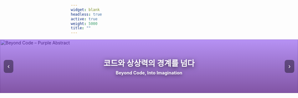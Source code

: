 ```yaml
---
widget: blank
headless: true
active: true
weight: 5000
title: ""
---
```


<style>
  /* 화면 양옆으로 꽉 차게 */
  .dda-bleed{
    position: relative;
    left: 50%;
    right: 50%;
    margin-left: -50vw;
    margin-right: -50vw;
    width: 100vw;
    background: transparent;
    padding: 0;
    overflow: hidden;
  }

  /* 슬라이더 */
  .dda-slider{position:relative;width:100%;margin:0;border-radius:0;overflow:hidden}
  .dda-slider .slides{position:relative;height:clamp(160px, 18vw, 300px)}

  /* 슬라이드(이미지+오버레이+캡션 묶음) */
  .dda-slider .slide{position:absolute;inset:0;opacity:0;transition:opacity .6s ease}
  .dda-slider .slide.active{opacity:1}

  /* 이미지 */
  .dda-slider .slide img{
    position:absolute;inset:0;width:100%;height:100%;object-fit:cover;
  }

  /* ✅ 보라 그라데이션 오버레이 */
  .dda-slider .overlay{
    position:absolute;inset:0;z-index:2;
    background:linear-gradient(
      180deg,
      rgba(124,58,237,0.55) 0%,     /* 연보라 */
      rgba(88,28,135,0.75) 100%     /* 진보라 */
    );
  }

  /* ✅ 중앙 배치 + 흰색 텍스트 */
  .dda-slider .caption{
    position:absolute;z-index:3;
    left:50%; top:50%; transform:translate(-50%, -50%);
    text-align:center; color:#fff;
    font-weight:700;
    text-shadow:0 3px 12px rgba(0,0,0,.6);
    padding:0 1rem; max-width:min(92vw, 900px);
  }

  .dda-slider .caption h2{
    margin:0 0 .4rem;
    font-size:clamp(1.3rem, 2.6vw, 2rem);
    color:#fff !important;
    text-shadow:0 4px 16px rgba(0,0,0,.75);
  }

  .dda-slider .caption p{
    margin:0;
    font-size:clamp(.9rem, 1.4vw, 1.1rem);
    color:#fdfdfd !important;
    opacity:1;
  }

  /* 컨트롤/도트 */
  .dda-slider .ctrl{position:absolute;top:50%;transform:translateY(-50%);background:rgba(0,0,0,.4);border:none;color:#fff;font-size:22px;padding:8px 12px;cursor:pointer;border-radius:8px;z-index:4}
  .dda-slider .prev{left:12px}
  .dda-slider .next{right:12px}
  .dda-slider .dots{position:absolute;left:0;right:0;bottom:10px;display:flex;gap:6px;justify-content:center;z-index:4}
  .dda-slider .dot{width:8px;height:8px;border-radius:50%;background:rgba(255,255,255,.55);cursor:pointer}
  .dda-slider .dot.active{background:#fff}

  @media (max-width:640px){
    .dda-slider .caption{padding:0 .8rem}
  }
</style>

<div class="dda-bleed">
  <div class="dda-slider" id="ddaSlider">
    <div class="slides">
      <!-- 1 -->
      <div class="slide active">
        <img src="/uploads/hero/ai-purple-01.jpg" alt="Beyond Code – Purple Abstract">
        <div class="overlay"></div>
        <div class="caption">
          <h2>코드와 상상력의 경계를 넘다</h2>
          <p>Beyond Code, Into Imagination</p>
        </div>
      </div>
      <!-- 2 -->
      <div class="slide">
        <img src="/uploads/hero/ai-network-edges-02.jpg" alt="Collaborative Intelligence">
        <div class="overlay"></div>
        <div class="caption">
          <h2>협력하는 지능</h2>
          <p>Collaborative Intelligence at the Edge</p>
        </div>
      </div>
      <!-- 3 -->
      <div class="slide">
        <img src="/uploads/hero/edge-cloud-bridge-03.jpg" alt="Edge–Cloud Bridge">
        <div class="overlay"></div>
        <div class="caption">
          <h2>엣지와 클라우드를 잇다</h2>
          <p>Bridging Edge & Cloud for AI</p>
        </div>
      </div>
      <!-- 4 -->
      <div class="slide">
        <img src="/uploads/hero/purple-city-dawn-04.jpg" alt="Create with Curiosity">
        <div class="overlay"></div>
        <div class="caption">
          <h2>호기심으로 만드는 미래</h2>
          <p>Created by Curiosity</p>
        </div>
      </div>
    </div>
    <button class="ctrl prev" aria-label="Previous">‹</button>
    <button class="ctrl next" aria-label="Next">›</button>
    <div class="dots"></div>
  </div>
</div>

<script>
(function(){
  const root = document.getElementById('ddaSlider');
  if(!root) return;

  const slides = Array.from(root.querySelectorAll('.slide'));
  const dotsWrap = root.querySelector('.dots');
  let i = 0, timer = null;
  const INTERVAL = 3000;

  slides.forEach((_, idx)=>{
    const d = document.createElement('span');
    d.className = 'dot' + (idx===0 ? ' active' : '');
    d.addEventListener('click', ()=>go(idx, true));
    dotsWrap.appendChild(d);
  });
  const dots = Array.from(dotsWrap.querySelectorAll('.dot'));

  function show(idx){
    slides.forEach((el,k)=>el.classList.toggle('active', k===idx));
    dots.forEach((d,k)=>d.classList.toggle('active', k===idx));
  }
  function go(idx, manual=false){
    i = (idx + slides.length) % slides.length;
    show(i);
    if (manual) restart();
  }
  function next(){ go(i+1); }
  function prev(){ go(i-1); }

  root.querySelector('.next').addEventListener('click', ()=>go(i+1, true));
  root.querySelector('.prev').addEventListener('click', ()=>go(i-1, true));

  function start(){ stop(); timer = setInterval(next, INTERVAL); }
  function stop(){ if (timer) { clearInterval(timer); timer = null; } }
  function restart(){ start(); }

  root.addEventListener('mouseenter', stop);
  root.addEventListener('mouseleave', start);

  show(0);
  start();
})();
</script>

